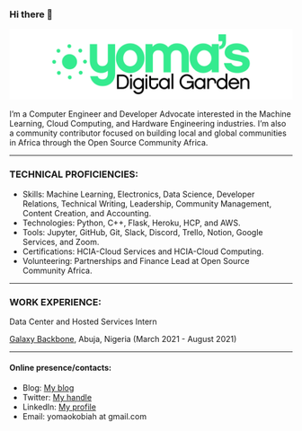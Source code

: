 ### Hi there 👋

![yoma](https://github.com/Yomdroid/Yomdroid/raw/master/yomsocial.png)


I’m a Computer Engineer and Developer Advocate interested in the Machine Learning, Cloud Computing, and Hardware Engineering industries. I’m also a community contributor focused on building local and global communities in Africa through the Open Source Community Africa.

---
### TECHNICAL PROFICIENCIES:
- Skills: Machine Learning, Electronics, Data Science, Developer Relations, Technical Writing,
Leadership, Community Management, Content Creation, and Accounting.
- Technologies: Python, C++, Flask, Heroku, HCP, and AWS.
- Tools: Jupyter, GitHub, Git, Slack, Discord, Trello, Notion, Google Services, and Zoom.
- Certifications: HCIA-Cloud Services and HCIA-Cloud Computing.
- Volunteering: Partnerships and Finance Lead at Open Source Community Africa.


---
### WORK EXPERIENCE:

Data Center and Hosted Services Intern

[Galaxy Backbone](https://galaxybackbone.com.ng/), Abuja, Nigeria (March 2021 - August 2021)

---

#### Online presence/contacts:
- Blog: [My blog](https://yomaokobiah.com)
- Twitter: [My handle](https://twitter.com/yomaokobiah)
- LinkedIn: [My profile](https://www.linkedin.com/in/ogheneyoma-okobiah/)
- Email: yomaokobiah at gmail.com


<!--
**Yomdroid/Yomdroid** is a ✨ _special_ ✨ repository because its `README.md` (this file) appears on your GitHub profile.

Here are some ideas to get you started:

- 🔭 I’m currently working on ...
- 🌱 I’m currently learning ...
- 👯 I’m looking to collaborate on ...
- 🤔 I’m looking for help with ...
- 💬 Ask me about ...
- 📫 How to reach me: ...
- 😄 Pronouns: ...
- ⚡ Fun fact: ...
-->
